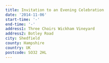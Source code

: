 ```yaml
---
title: Invitation to an Evening Celebration
date: '2014-11-06'
start-time: '-'
end-time: '-'
address1: Three Choirs Wickham Vineyard
address2: Botley Road
city: Shedfield
county: Hampshire
country: UK
postcode: SO32 2HL
---
```


